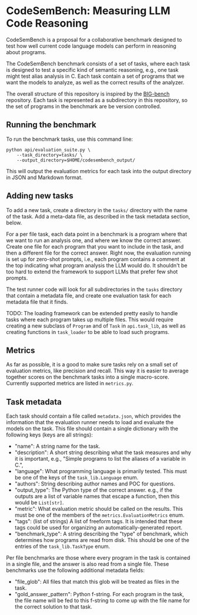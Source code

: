 # CodeSemBench: Measuring LLM Code Reasoning

CodeSemBench is a proposal for a collaborative benchmark designed to test how
well current code language models can perform in reasoning about programs.

The CodeSemBench benchmark consists of a set of tasks, where each task is
designed to test a specific kind of semantic reasoning, e.g., one task might
test alias analysis in C. Each task contain a set of programs that we want the
models to analyze, as well as the correct results of the analyzer.

The overall structure of this repository is inspired by the
[BIG-bench](https://github.com/google/BIG-bench) repository. Each task is
represented as a subdirectory in this repository, so the set of programs in the
benchmark are be version controlled.

## Running the benchmark

To run the benchmark tasks, use this command line:

```
python api/evaluation_suite.py \
    --task_directory=tasks/ \
    --output_directory=$HOME/codesembench_output/
```

This will output the evaluation metrics for each task into the output directory
in JSON and Markdown format.

## Adding new tasks

To add a new task, create a directory in the `tasks/` directory with the name of
the task. Add a meta-data file, as described in the task metadata section,
below.

For a per file task, each data point in a benchmark is a program where that we
want to run an analysis one, and where we know the correct answer. Create one
file for each program that you want to include in the task, and then a different
file for the correct answer. Right now, the evaluation running is set up for
zero-shot prompts, i.e., each program contains a comment at the top indicating
what program analysis the LLM would do. It shouldn't be too hard to extend the
framework to support LLMs that prefer few shot prompts.

The test runner code will look for all subdirectories in the `tasks` directory
that contain a metadata file, and create one evaluation task for each metadata
file that it finds.

TODO: The loading framework can be extended pretty easily to handle tasks where
each program takes up multiple files. This would require creating a new subclass
of `Program` and of `Task` in `api.task_lib`, as well as creating functions in
`task_loader` to be able to load such programs.

## Metrics

As far as possible, it is a good to make sure tasks rely on a small set of
evaluation metrics, like precision and recall. This way it is easier to average
together scores on the benchmark tasks into a single macro-score. Currently
supported metrics are listed in `metrics.py`.

## Task metadata

Each task should contain a file called `metadata.json`, which provides the
information that the evaluation runner needs to load and evaluate the models on
the task. This file should contain a single dictionary with the following keys
(keys are all strings):

*   "name": A string name for the task.
*   "description": A short string describing what the task measures and why it
    is important, e.g., "Simple programs to list the aliases of a variable in
    C.",
*   "language": What programming language is primarily tested. This must be one
    of the keys of the `task_lib.Language` enum.
*   "authors": String describing author names and POC for questions.
*   "output_type": The Python type of the correct answer. e.g., if the outputs
    are a list of variable names that escape a function, then this would be
    `List[str]`.
*   "metric": What evaluation metric should be called on the results. This must
    be one of the members of the `metrics.EvaluationMetrics` enum.
*   "tags": (list of strings) A list of freeform tags. It is intended that these
    tags could be used for organizing an automatically-generated report.
*   "benchmark_type": A string describing the "type" of benchmark, which
    determines how programs are read from disk. This should be one of the
    entries of the `task_lib.TaskType` enum.

Per file benchmarks are those where every program in the task is contained in a
single file, and the answer is also read from a single file. These benchmarks
use the following additional metadata fields:

*   "file_glob": All files that match this glob will be treated as files in the
    task.
*   "gold_answer_pattern": Python f-string. For each program in the task, the
    file name will be fed to this f-string to come up with the file name for the
    correct solution to that task.
